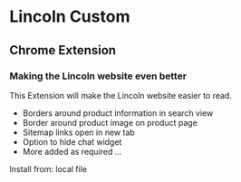 # Lincoln Custom
## Chrome Extension
### Making the Lincoln website even better

This Extension will make the Lincoln website easier to read.

- Borders around product information in search view
- Border around product image on product page
- Sitemap links open in new tab
- Option to hide chat widget
- More added as required ...

Install from: local file
